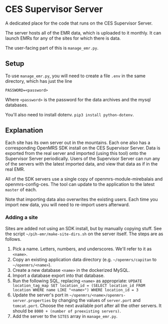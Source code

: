 # CES Supervisor Server

A dedicated place for the code that runs on the CES Supervisor Server.

The server hosts all of the EMR data, which is uploaded to it monthly.
It can launch EMRs for any of the sites for which there is data.

The user-facing part of this is `manage_emr.py`.

## Setup

To use `manage_emr.py`, you will need to create a file `.env` in the same
directory, which has just the line

```
PASSWORD=<password>
```

Where `<password>` is the password for the data archives and the mysql
databases.

You'll also need to install dotenv. `pip3 install python-dotenv`.

## Explanation

Each site has its own server out in the mountains. Each one also has a
corresponding OpenMRS SDK install on the CES Supervisor Server. Data is
exported from the real server and imported (using this tool) onto the 
Supervisor Server periodically. Users of the Supervisor Server can run 
any of the servers with the latest imported data, and view that data as
if in the real EMR.

All of the SDK servers use a single copy of openmrs-module-mirebalais and
openmrs-config-ces. The tool can update to the application to the latest
`master` of each.

Note that importing data also overwrites the existing users. Each time you
import new data, you will need to re-import users afterward.

### Adding a site

Sites are added not using an SDK install, but by manually copying stuff.
See the script `~/pih-emr/make-site-dirs.sh` on the server itself.
The steps are as follows.

1. Pick a name. Letters, numbers, and underscores. We'll refer to it as `<name>`.
1. Copy an existing application data directory (e.g. `~/openmrs/capitan`
  to `~/openmrs/<name>`).
1. Create a new database `<name>` in the dockerized MySQL.
1. Import a database export into that database.
1. Run the following SQL, replacing `<name>` as appropriate: `UPDATE location_tag_map SET location_id = (SELECT location_id FROM location WHERE name LIKE "<name>") WHERE location_id = 3`
1. Update the server's port in `~/openmrs/<name>/openmrs-server.properties`
  by changing the values of `server.port` and `tomcat.port`. Choose the next
  available port after all the other servers. It should be
  `8000 + (number of preexisting servers)`.
1. Add the server to the `SITES` array in `manage_emr.py`.
